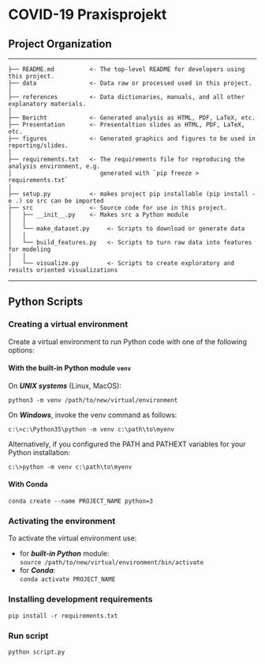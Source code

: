 # COVID-19 Praxisprojekt

## Project Organization

---

    ├── README.md          <- The top-level README for developers using this project.
    ├── data               <- Data raw or processed used in this project.
    │
    ├── references         <- Data dictionaries, manuals, and all other explanatory materials.
    │
    ├── Bericht            <- Generated analysis as HTML, PDF, LaTeX, etc.
    ├── Presentation       <- Presentaltion slides as HTML, PDF, LaTeX, etc.
    ├── figures            <- Generated graphics and figures to be used in reporting/slides.
    │
    ├── requirements.txt   <- The requirements file for reproducing the analysis environment, e.g.
    │                         generated with `pip freeze > requirements.txt`
    │
    ├── setup.py           <- makes project pip installable (pip install -e .) so src can be imported
    ├── src                <- Source code for use in this project.
    │   ├── __init__.py    <- Makes src a Python module
    │   │
    │   └── make_dataset.py     <- Scripts to download or generate data
    │   │
    │   └── build_features.py   <- Scripts to turn raw data into features for modeling
    │   │
    │   └── visualize.py        <- Scripts to create exploratory and results oriented visualizations

---

## Python Scripts

### Creating a virtual environment

Create a virtual environment to run Python code with one of the following options:

#### With the built-in Python module `venv`

On **_UNIX systems_** (Linux, MacOS):

```
python3 -m venv /path/to/new/virtual/environment
```

On **_Windows_**, invoke the venv command as follows:

```
c:\>c:\Python35\python -m venv c:\path\to\myenv
```

Alternatively, if you configured the PATH and PATHEXT variables for your Python installation:

```
c:\>python -m venv c:\path\to\myenv
```

#### With Conda

```
conda create --name PROJECT_NAME python=3
```

### Activating the environment

To activate the virtual environment use:

- for **_built-in Python_** module:  
  `source /path/to/new/virtual/environment/bin/activate`
- for **_Conda_**:  
  `conda activate PROJECT_NAME`

### Installing development requirements

```
pip install -r requirements.txt
```

### Run script

```
python script.py
```
